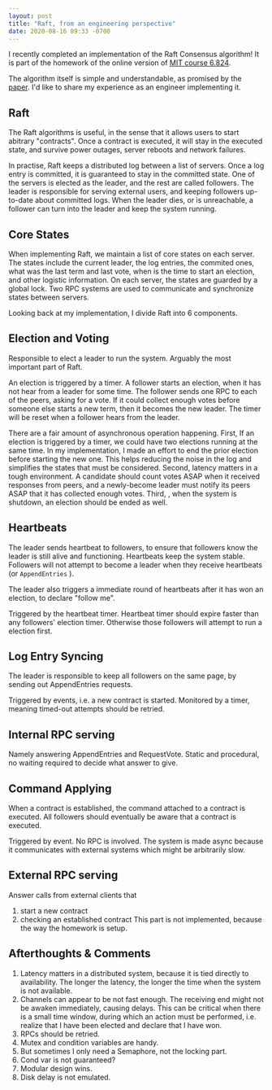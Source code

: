 ```yaml
---
layout: post
title: "Raft, from an engineering perspective"
date: 2020-08-16 09:33 -0700
---
```

I recently completed an implementation of the Raft Consensus algorithm! It is part of the homework of the online version of [MIT course 6.824](https://pdos.csail.mit.edu/6.824/).

The algorithm itself is simple and understandable, as promised by the [paper](https://raft.github.io/raft.pdf).
I'd like to share my experience as an engineer implementing it. 

## Raft

The Raft algorithms is useful, in the sense that it allows users to start abitrary "contracts". Once a contract is executed, it will stay in the executed state,
and survive power outages, server reboots and network failures.

In practise, Raft keeps a distributed log between a list of servers. Once a log entry is committed,
it is guaranteed to stay in the committed state. One of the servers is elected as the leader, and the rest are called followers.
The leader is responsible for serving external users, and keeping followers up-to-date about committed logs.
When the leader dies, or is unreachable, a follower can turn into the leader and keep the system running.

## Core States

When implementing Raft, we maintain a list of core states on each server. The states include the current leader, the log entries, the commited ones,
what was the last term and last vote, when is the time to start an election, and other logistic information. On each server, the states are guarded by a global lock.
Two RPC systems are used to communicate and synchronize states between servers.

Looking back at my implementation, I divide Raft into 6 components.


## Election and Voting 

Responsible to elect a leader to run the system. Arguably the most important part of Raft.

An election is triggered by a timer. A follower starts an election, when it has not hear from a leader for some time.
The follower sends one RPC to each of the peers, asking for a vote. If it could collect enough votes before someone
else starts a new term, then it becomes the new leader. The timer will be reset when a follower hears from the leader.

There are a fair amount of asynchronous operation happening. First, If an election is triggered by a timer,
we could have two elections running at the same time. In my implementation, I made an effort to end the prior
election before starting the new one. This helps reducing the noise in the log and simplifies the states that
must be considered.
Second, latency matters in a tough environment. A candidate should count votes ASAP when it received responses
from peers, and a newly-become leader must notify its peers ASAP that it has collected enough votes.
Third, , when the system is shutdown, an election should be ended as well.

## Heartbeats

The leader sends heartbeat to followers, to ensure that followers know the leader is still alive and functioning. Heartbeats keep the system stable. Followers will not attempt to become a leader when they receive heartbeats (or `AppendEntries` ).

The leader also triggers a immediate round of heartbeats after it has won an election, to declare "follow me".

Triggered by the heartbeat timer. Heartbeat timer should expire faster than any followers' election timer. Otherwise those followers will attempt to run a election first.

## Log Entry Syncing
The leader is responsible to keep all followers on the same page, by sending out AppendEntries requests. 

Triggered by events, i.e. a new contract is started. Monitored by a timer, meaning timed-out attempts should be retried.

## Internal RPC serving
Namely answering AppendEntries and RequestVote. Static and procedural, no waiting required to decide what answer to give.

## Command Applying
When a contract is established, the command attached to a contract is executed. All followers should eventually be aware that a contract is executed.

Triggered by event. No RPC is involved. The system is made async because it communicates with external systems which might be arbitrarily slow.

## External RPC serving
Answer calls from external clients that
1. start a new contract
2. checking an established contract
This part is not implemented, because the way the homework is setup.

## Afterthoughts & Comments
1. Latency matters in a distributed system, because it is tied directly to availability. The longer the latency, the longer the time when the system is not available.
2. Channels can appear to be not fast enough. The receiving end might not be awaken immediately, causing delays. This can be critical when there is a small time window, during which an action must be performed, i.e. realize that I have been elected and declare that I have won.
3. RPCs should be retried.
4. Mutex and condition variables are handy.
5. But sometimes I only need a Semaphore, not the locking part.
6. Cond var is not guaranteed?
7. Modular design wins.
8. Disk delay is not emulated.


